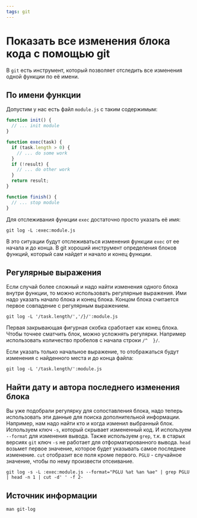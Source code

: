 ```yaml
---
tags: git
---
```


# Показать все изменения блока кода с помощью git

В `git` есть инструмент, который позволяет отследить все изменения одной функции по её имени.

## По имени функции

Допустим у нас есть файл `module.js` с таким содержимым:

```js
function init() {
  // ... init module
}

function exec(task) {
  if (task.length > 0) {
    // ... do some work
  }
  if (!result) {
    // ... do other work
  }
  return result;
}

function finish() {
  // ... stop module
}
```

Для отслеживания функции `exec` достаточно просто указать её имя:

```
git log -L :exec:module.js
```

В это ситуации будут отслеживаться изменения функции `exec` от ее начала и до конца. В git хороший инструмент определения блоков функций, который сам найдет и начало и конец функции.

## Регулярные выражения

Если случай более сложный и надо найти изменения одного блока внутри функции, то можно использовать регулярные выражения. Ими надо указать начало блока и конец блока. Концом блока считается первое совпадение с регулярным выражением.

```
git log -L '/task.length/','/}/':module.js
```

Первая закрывающая фигурная скобка сработает как конец блока. Чтобы точнее сматчить блок, можно усложнять регулярки. Например использовать количество пробелов с начала строки `/^  }/`.

Если указать только начальное выражение, то отображаться будут изменения с найденного места и до конца файла:

```
git log -L '/task.length/':module.js
```

## Найти дату и автора последнего изменения блока

Вы уже подобрали регулярку для сопоставления блока, надо теперь использовать эти данные для поиска дополнительной информации. Например, нам надо найти кто и когда изменил выбранный блок. Используем ключ `-s`, который скрывает измененный код. И используем `--format` для изменения вывода. Также используем `grep`, т.к. в старых версиях `git` ключ `-s` не работает для отформатированного вывода. `head` возьмет первое значение, которое будет указывать самое последнее изменение. `cut` отобразит все поля кроме первого. `PGLU` - случайное значение, чтобы по нему произвести отсеивание.

```
git log -s -L :exec:module.js --format="PGLU %at %an %ae" | grep PGLU | head -n 1 | cut -d' ' -f 2-
```

## Источник информации

`man git-log`
